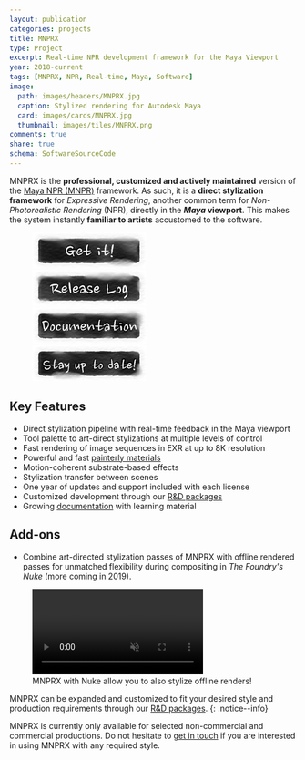 ```yaml
---
layout: publication
categories: projects
title: MNPRX
type: Project
excerpt: Real-time NPR development framework for the Maya Viewport
year: 2018-current
tags: [MNPRX, NPR, Real-time, Maya, Software]
image:
  path: images/headers/MNPRX.jpg
  caption: Stylized rendering for Autodesk Maya
  card: images/cards/MNPRX.jpg
  thumbnail: images/tiles/MNPRX.png
comments: true
share: true
schema: SoftwareSourceCode
---
```


MNPRX is the **professional, customized and actively maintained** version of the [Maya NPR (MNPR)](../Maya-NPR) framework. As such, it is a **direct stylization framework** for _Expressive Rendering_, another common term for _Non-Photorealistic Rendering_ (NPR), directly in the **_Maya_ viewport**. This makes the system instantly **familiar to artists** accustomed to the software.

<figure class="align-right mnprx-links">
	<a href="./get-it"><img src="/images/buttons/mnprx_getIt.jpg" alt="image"></a><br>
  <a href="./release-log"><img src="/images/buttons/mnprx_releaseLog.jpg" alt="image"></a><br>
  <a href="./docs"><img src="/images/buttons/mnprx_documentation.jpg" alt="image"></a><br>
  <a href="https://goo.gl/forms/dHDqfQsqY2wuVwXt1"><img src="/images/buttons/mnprx_stayUpToDate.jpg"   alt="image"></a>
</figure>

## Key Features

* Direct stylization pipeline with real-time feedback in the Maya viewport
* Tool palette to art-direct stylizations at multiple levels of control
* Fast rendering of image sequences in EXR at up to 8K resolution
* Powerful and fast [painterly materials](/projects/MNPRX/docs/uber/)
* Motion-coherent substrate-based effects
* Stylization transfer between scenes
* One year of updates and support included with each license
* Customized development through our [R&D packages](/services)
* Growing [documentation](.docs) with learning material

## Add-ons
* Combine art-directed stylization passes of MNPRX with offline rendered passes for unmatched flexibility during compositing in _The Foundry's Nuke_ (more coming in 2019).

<figure class="pull-center">
	<video autoplay loop muted playsinline>
	  <source src="/images/MNPRX/MNPRX-Arnold-12fps.mp4" type="video/mp4">
	</video>
	<figcaption>MNPRX with Nuke allow you to also stylize offline renders!</figcaption>
</figure>

MNPRX can be expanded and customized to fit your desired style and production requirements through our [R&D packages](/services).
{: .notice--info}

MNPRX is currently only available for selected non-commercial and commercial productions. Do not hesitate to [get in touch](/projects/MNPRX/get-it) if you are interested in using MNPRX with any required style.
